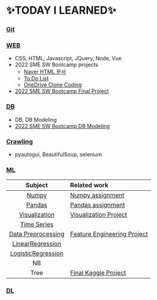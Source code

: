 # :sparkles:TODAY I LEARNED:sparkles:

### [Git](https://github.com/Chaewon-Leee/TIL/tree/main/GIT)

### [WEB](https://github.com/Chaewon-Leee/TIL/tree/main/WEB)

- CSS, HTML, Javascript, JQuery, Node, Vue
- 2022 SME SW Bootcamp projects
  - [Naver HTML 문서](https://github.com/Chaewon-Leee/TIL/tree/main/WEB/SME_SW_Bootcamp/Naver)
  - [To Do List](https://github.com/Chaewon-Leee/TIL/tree/main/WEB/SME_SW_Bootcamp/Todolist)
  - [OneDrive Clone Coding](https://github.com/Chaewon-Leee/TIL/tree/main/WEB/SME_SW_Bootcamp/onedrive)
- [2022 SME SW Bootcamp Final Project](https://github.com/Chaewon-Leee/PROJECT-DDAOM)

### [DB](https://github.com/Chaewon-Leee/TIL/tree/main/DB)

- DB, DB Modeling
- [2022 SME SW Bootcamp DB Modeling](https://github.com/Chaewon-Leee/TIL/tree/main/DB/DB_modeling)

### [Crawling](https://github.com/Chaewon-Leee/TIL/tree/main/CRAWLING)

- pyautogui, BeautifulSoup, selenium

### [ML](https://github.com/Chaewon-Leee/TIL/tree/main/ML)

|                                          Subject                                          | Related work                                                                                   |
| :---------------------------------------------------------------------------------------: | :--------------------------------------------------------------------------------------------- |
|              [Numpy](https://github.com/Chaewon-Leee/TIL/tree/main/ML/Numpy)              | [Numpy assignment](https://github.com/Chaewon-Leee/TIL/blob/main/ML/Numpy/numpy_lab.ipynb)     |
|             [Pandas](https://github.com/Chaewon-Leee/TIL/tree/main/ML/Pandas)             | [Pandas assignment](https://github.com/Chaewon-Leee/TIL/blob/main/ML/Pandas/pandas_lab)        |
|      [Visualization](https://github.com/Chaewon-Leee/TIL/tree/main/ML/Visualization)      | [Visualization Project](https://github.com/Chaewon-Leee/STUDY-Seoul_bike_visualization)        |
|        [Time Series](https://github.com/Chaewon-Leee/TIL/tree/main/ML/Time_Series)        |                                                                                                |
| [Data Preprocessing](https://github.com/Chaewon-Leee/TIL/tree/main/ML/Data_Preprocessing) | [Feature Engineering Project](https://github.com/Chaewon-Leee/STUDY-Sales_Feature_Engineering) |
|   [LinearRegression](https://github.com/Chaewon-Leee/TIL/tree/main/ML/LinearRegression)   |                                                                                                |
| [LogisticRegression](https://github.com/Chaewon-Leee/TIL/tree/main/ML/LogisticRegression) |                                                                                                |
|                                            NB                                             |                                                                                                |
|                                           Tree                                            | [Final Kaggle Project](https://github.com/Chaewon-Leee/STUDY-Sales_Modeling)                   |

### [DL](https://github.com/Chaewon-Leee/TIL/tree/main/DL)
